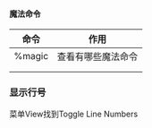 #### 魔法命令

| 命令     | 作用        |
| ------ | --------- |
| %magic | 查看有哪些魔法命令 |
|        |           |
|        |           |



### 显示行号

菜单View找到Toggle Line Numbers

















